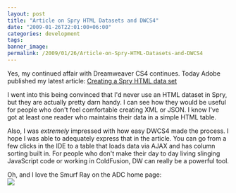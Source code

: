 ```yaml
---
layout: post
title: "Article on Spry HTML Datasets and DWCS4"
date: "2009-01-26T22:01:00+06:00"
categories: development 
tags: 
banner_image: 
permalink: /2009/01/26/Article-on-Spry-HTML-Datasets-and-DWCS4
---
```


Yes, my continued affair with Dreamweaver CS4 continues. Today Adobe published my latest article: <a href="http://www.adobe.com/devnet/dreamweaver/articles/spry_creating_html_data_set.html?devcon=f2">Creating a Spry HTML data set</a> 

I went into this being convinced that I'd never use an HTML dataset in Spry, but they are actually pretty darn handy. I can see how they would be useful for people who don't feel comfortable creating XML or JSON. I know I've got at least one reader who maintains their data in a simple HTML table. 

Also, I was <i>extremely</i> impressed with how easy DWCS4 made the process. I hope I was able to adequately express that in the article. You can go from a few clicks in the IDE to a table that loads data via AJAX and has column sorting built in. For people who don't make their day to day living slinging JavaScript code or working in ColdFusion, DW can really be a powerful tool. 

Oh, and I love the Smurf Ray on the ADC home page: <br/>
<img src="https://static.raymondcamden.com/images//Picture 135.png">